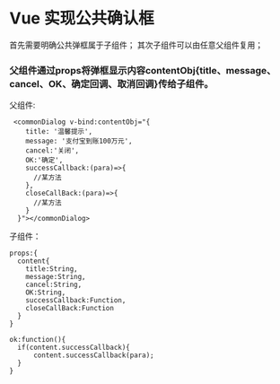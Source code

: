 # Vue 实现公共确认框

首先需要明确公共弹框属于子组件； 
其次子组件可以由任意父组件复用；

### 父组件通过props将弹框显示内容contentObj{title、message、cancel、OK、确定回调、取消回调}传给子组件。

父组件:

```
 <commonDialog v-bind:contentObj="{
    title: '温馨提示',
    message: '支付宝到账100万元',
    cancel:'关闭',
    OK:'确定',
    successCallback:(para)=>{
      //某方法
    },
    closeCallBack:(para)=>{
      //某方法
    }
  }"></commonDialog>
```

子组件： 

```
props:{
  content{
    title:String,
    message:String,
    cancel:String,
    OK:String,
    successCallback:Function,
    closeCallBack:Function
  }
}

ok:function(){
  if(content.successCallback){
      content.successCallback(para);
  }
}

```

